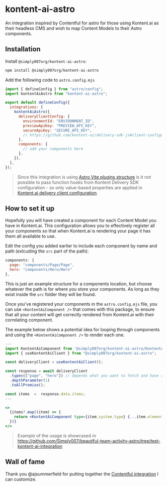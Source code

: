 # kontent-ai-astro

An integration inspired by Contentful for astro for those using Kontent.ai as their headless CMS and wish to map Content Models to their Astro components.

## Installation

Install `@simply007org/kontent-ai-astro`:

```bash
npm install @simply007org/kontent-ai-astro
```

Add the following code to `astro.config.mjs`

```js
import { defineConfig } from "astro/config";
import kontentAiAstro from "kontent-ai-astro";

export default defineConfig({
  integrations: [
    kontentAiAstro({
      deliveryClientConfig: {
        environmentId: "ENVIRONMENT_ID",
        previewApiKey: "PREVIEW_API_KEY",
        secureApiKey: "SECURE_API_KEY",
        // https://github.com/kontent-ai/delivery-sdk-js#client-configuration
      },
      components: {
        // add your components here
      },
    }),
  ],
});
```

> Since this integration is using [Astro Vite plugins structure](https://docs.astro.build/en/reference/integrations-reference/#astroconfigsetup) is it not possible to pass function hooks from Kontent Delivery SDK configuration - so only value-based properties are applied in [Kontent.ai delivery client configuration](https://github.com/kontent-ai/delivery-sdk-js#client-configuration).

## How to set it up

Hopefully you will have created a component for each Content Model you have in Kontent.ai. This configuration allows you to effectively register all your components so that when Kontent.ai is rendering your page it has them all available to use.

Edit the config you added earlier to include each component by name and path (exlcuding the `src` part of the path):

```javascript
components: {
  page: "components/Page/Page",
  hero: "components/Hero/Hero"
},
```

This is just an example structure for a components location, but choose whatever the path is for where you store your components. As long as they exist inside the `src` folder they will be found.

Once you've registered your components in the `astro.config.mjs` file, you can use `<KontentAiComponent />` that comes with this package, to ensure that all your content will get correctly rendered from Kontent.ai with their correlating component.

The example below shows a potential idea for looping through components and using the `<KontentAiComponent />` to render each one.

```jsx
---
import KontentAiComponent from '@simply007org/kontent-ai-astro/KontentAiComponent.astro';
import { useKontentAiClient } from "@simply007org/kontent-ai-astro";

const deliveryClient = useKontentAiClient();

const response = await deliveryClient
  .types(["page", "hero"]) // depends what you want to fetch and have registered the components for
  .depthParameter(1)
  .toAllPromise();

const items  =  response.data.items;
---

<>
  {items?.map((item) => {
    return <KontentAiComponent type={item.system.type} {...item.elements} />
  })}
</>
```

> Example of the usage is showcased in <https://github.com/Simply007/beautiful-team-activity-astro/tree/test-kontent-ai-integration>

## Wall of fame

Thank you @ajsummerfield for putting together the [Contentful integration](https://github.com/ajsummerfield/contentful-astro) I can customize.
